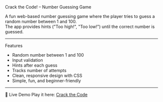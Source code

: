 Crack the Code! – Number Guessing Game

A fun web-based number guessing game where the player tries to guess a random number between 1 and 100.  
The app provides hints ("Too high!", "Too low!") until the correct number is guessed.

---

 Features
- Random number between 1 and 100
- Input validation
- Hints after each guess
- Tracks number of attempts
- Clean, responsive design with CSS
- Simple, fun, and beginner-friendly

---

 🚀 Live Demo
Play it here: [Crack the Code](https://Emily-64.github.io/Crack-the-Code/)
